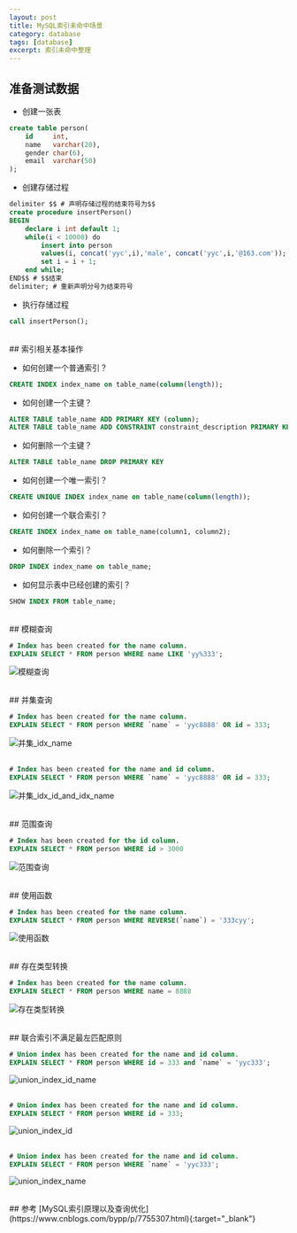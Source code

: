 ```yaml
---
layout: post
title: MySQL索引未命中场景
category: database
tags: [database]
excerpt: 索引未命中整理
---
```

## 准备测试数据

- 创建一张表  

``` sql
create table person(
    id     int,
    name   varchar(20),
    gender char(6),
    email  varchar(50)
);
```

- 创建存储过程  

``` sql
delimiter $$ # 声明存储过程的结束符号为$$
create procedure insertPerson()
BEGIN
    declare i int default 1;
    while(i < 10000) do
        insert into person 
        values(i, concat('yyc',i),'male', concat('yyc',i,'@163.com'));
        set i = i + 1;
    end while;
END$$ # $$结束
delimiter; # 重新声明分号为结束符号

```

- 执行存储过程  

``` sql
call insertPerson();
```

<br>
## 索引相关基本操作

- 如何创建一个普通索引？
``` sql
CREATE INDEX index_name on table_name(column(length));
```

- 如何创建一个主键？
``` sql
ALTER TABLE table_name ADD PRIMARY KEY (column);
ALTER TABLE table_name ADD CONSTRAINT constraint_description PRIMARY KEY (column);
```

- 如何删除一个主键？
``` sql
ALTER TABLE table_name DROP PRIMARY KEY
```

- 如何创建一个唯一索引？
``` sql
CREATE UNIQUE INDEX index_name on table_name(column(length));
```

- 如何创建一个联合索引？
``` sql
CREATE INDEX index_name on table_name(column1, column2);
```

- 如何删除一个索引？
``` sql
DROP INDEX index_name on table_name;
```

- 如何显示表中已经创建的索引？
``` sql
SHOW INDEX FROM table_name;
```



<br>
## 模糊查询  

``` sql
# Index has been created for the name column.
EXPLAIN SELECT * FROM person WHERE name LIKE 'yy%333';
```
![模糊查询](https://yyc-images.oss-cn-beijing.aliyuncs.com/%E6%A8%A1%E7%B3%8A%E5%8C%B9%E9%85%8D.png)  

<br>
## 并集查询  

``` sql
# Index has been created for the name column.
EXPLAIN SELECT * FROM person WHERE `name` = 'yyc8888' OR id = 333;
```
![并集_idx_name](https://yyc-images.oss-cn-beijing.aliyuncs.com/%E5%B9%B6%E9%9B%86_idx_name.png)  
<br>
``` sql
# Index has been created for the name and id column.
EXPLAIN SELECT * FROM person WHERE `name` = 'yyc8888' OR id = 333;
```
![并集_idx_id_and_idx_name](https://yyc-images.oss-cn-beijing.aliyuncs.com/%E5%B9%B6%E9%9B%86_idx_id_and_idx_name.png)  


<br>
## 范围查询  

``` sql
# Index has been created for the id column.
EXPLAIN SELECT * FROM person WHERE id > 3000
```
![范围查询](https://yyc-images.oss-cn-beijing.aliyuncs.com/%E8%8C%83%E5%9B%B4%E6%9F%A5%E8%AF%A2.png)  

<br>
## 使用函数  

``` sql
# Index has been created for the name column.
EXPLAIN SELECT * FROM person WHERE REVERSE(`name`) = '333cyy';
```
![使用函数](https://yyc-images.oss-cn-beijing.aliyuncs.com/%E4%BD%BF%E7%94%A8%E5%87%BD%E6%95%B0.png)  

<br>
## 存在类型转换  

``` sql
# Index has been created for the name column.
EXPLAIN SELECT * FROM person WHERE name = 8888
```
![存在类型转换](https://yyc-images.oss-cn-beijing.aliyuncs.com/%E5%AD%98%E5%9C%A8%E7%B1%BB%E5%9E%8B%E8%BD%AC%E6%8D%A2.png)  

<br>
## 联合索引不满足最左匹配原则   

``` sql
# Union index has been created for the name and id column.
EXPLAIN SELECT * FROM person WHERE id = 333 and `name` = 'yyc333';
```
![union_index_id_name](https://yyc-images.oss-cn-beijing.aliyuncs.com/%E8%81%94%E5%90%88%E7%B4%A2%E5%BC%95_id_name.png)  
<br>
``` sql
# Union index has been created for the name and id column.
EXPLAIN SELECT * FROM person WHERE id = 333;
```
![union_index_id](https://yyc-images.oss-cn-beijing.aliyuncs.com/%E8%81%94%E5%90%88%E7%B4%A2%E5%BC%95_id.png)  
<br>
``` sql
# Union index has been created for the name and id column.
EXPLAIN SELECT * FROM person WHERE `name` = 'yyc333';
```
![union_index_name](https://yyc-images.oss-cn-beijing.aliyuncs.com/%E8%81%94%E5%90%88%E7%B4%A2%E5%BC%95_name.png)  

<br>
## 参考
[MySQL索引原理以及查询优化](https://www.cnblogs.com/bypp/p/7755307.html){:target="_blank"}